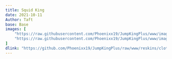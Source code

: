 ```yaml
---
title: Squid King
date: 2021-10-11
Author: Taft
base: Base
images: [
    "https://raw.githubusercontent.com/Phoenixx19/JumpKingPlus/www/images/workshop/reskins/6-banner.png",
    "https://raw.githubusercontent.com/Phoenixx19/JumpKingPlus/www/images/workshop/reskins/6-hover.png"
]
dlink: "https://github.com/Phoenixx19/JumpKingPlus/raw/www/reskins/clothing/Squid%20King.zip"
---
```

